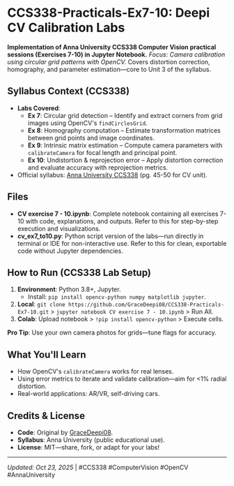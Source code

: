 # CCS338-Practicals-Ex7-10: Deepi CV Calibration Labs

**Implementation of Anna University CCS338 Computer Vision practical sessions (Exercises 7-10) in Jupyter Notebook.** *Focus: Camera calibration using circular grid patterns with OpenCV.* Covers distortion correction, homography, and parameter estimation—core to Unit 3 of the syllabus.

## Syllabus Context (CCS338)
- **Labs Covered**:
  - **Ex 7**: Circular grid detection – Identify and extract corners from grid images using OpenCV's `findCirclesGrid`.
  - **Ex 8**: Homography computation – Estimate transformation matrices between grid points and image coordinates.
  - **Ex 9**: Intrinsic matrix estimation – Compute camera parameters with `calibrateCamera` for focal length and principal point.
  - **Ex 10**: Undistortion & reprojection error – Apply distortion correction and evaluate accuracy with reprojection metrics.
- Official syllabus: [Anna University CCS338](https://www.annauniv.edu/syllabus/ug/2021/1.pdf) (pg. 45-50 for CV unit).

## Files
- **CV exercise 7 - 10.ipynb**: Complete notebook containing all exercises 7-10 with code, explanations, and outputs. Refer to this for step-by-step execution and visualizations.
- **cv_ex7_to10.py**: Python script version of the labs—run directly in terminal or IDE for non-interactive use. Refer to this for clean, exportable code without Jupyter dependencies.

## How to Run (CCS338 Lab Setup)
1. **Environment**: Python 3.8+, Jupyter.
   - Install: `pip install opencv-python numpy matplotlib jupyter`.
2. **Local**: `git clone https://github.com/GraceDeepi08/CCS338-Practicals-Ex7-10.git` > `jupyter notebook CV exercise 7 - 10.ipynb` > Run All.
3. **Colab**: Upload notebook > `!pip install opencv-python` > Execute cells.

**Pro Tip**: Use your own camera photos for grids—tune flags for accuracy.

## What You'll Learn
- How OpenCV's `calibrateCamera` works for real lenses.
- Using error metrics to iterate and validate calibration—aim for <1% radial distortion.
- Real-world applications: AR/VR, self-driving cars.

## Credits & License
- **Code**: Original by [GraceDeepi08](https://github.com/GraceDeepi08).
- **Syllabus**: Anna University (public educational use).
- **License**: MIT—share, fork, or adapt for your labs!

---

*Updated: Oct 23, 2025* | #CCS338 #ComputerVision #OpenCV #AnnaUniversity
